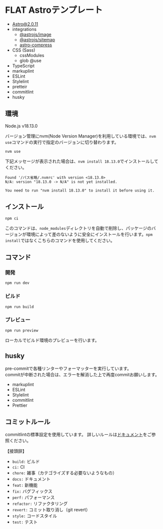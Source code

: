 # FLAT Astroテンプレート

- [Astro@2.0.11](https://astro.build/ "Astro@2.0.11")
- integrations
  - [@astrojs/image](https://github.com/withastro/astro/tree/main/packages/integrations/image/ "@astrojs/image")
  - [@astrojs/sitemap](https://github.com/withastro/astro/tree/main/packages/integrations/sitemap/ "@astrojs/sitemap")
  - [astro-compress](https://github.com/astro-community/astro-compress "astro-compress")
- CSS (Sass)
  - cssModules
  - glob @use
- TypeScript
- markuplint
- ESLint
- Stylelint
- pretteir
- commitlint
- husky

## 環境

Node.js v18.13.0

バージョン管理にnvm(Node Version Manager)を利用している環境では、`nvm use`コマンドの実行で指定のバージョンに切り替わります。

```
nvm use
```

下記メッセージが表示された場合は、`nvm install 18.13.0`でインストールしてください。

```
Found '/パス省略/.nvmrc' with version <18.13.0>
N/A: version "18.13.0 -> N/A" is not yet installed.

You need to run "nvm install 18.13.0" to install it before using it.
```

## インストール

```
npm ci
```

このコマンドは、`node_modules`ディレクトリを自動で削除し、パッケージのバージョンが環境によって差のないように安全にインストールを行います。`npm install`ではなくこちらのコマンドを使用してください。

## コマンド

### 開発

```
npm run dev
```

### ビルド

```
npm run build
```

### プレビュー

```
npm run preview
```
ローカルでビルド環境のプレビューを行います。

## husky

pre-commitで各種リンターやフォーマッターを実行しています。  
commitが中断された場合は、エラーを解消した上で再度commitお願いします。

- markuplint
- ESLint
- Stylelint
- commitlint
- Prettier

## コミットルール
commitlintの標準設定を使用しています。
詳しいルールは[ドキュメント](https://www.npmjs.com/package/@commitlint/config-conventional "ドキュメント")をご参照ください。

【接頭辞】
- `build:` ビルド
- `ci:` CI
- `chore:` 雑事（カテゴライズする必要ないようなもの）
- `docs:` ドキュメント
- `feat:` 新機能
- `fix:` バグフィックス
- `perf:` パフォーマンス
- `refactor:` リファクタリング
- `revert:` コミット取り消し（git revert）
- `style:` コードスタイル
- `test:` テスト
